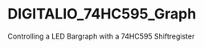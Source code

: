 DIGITALIO_74HC595_Graph
=======================

Controlling a LED Bargraph with a 74HC595 Shiftregister

